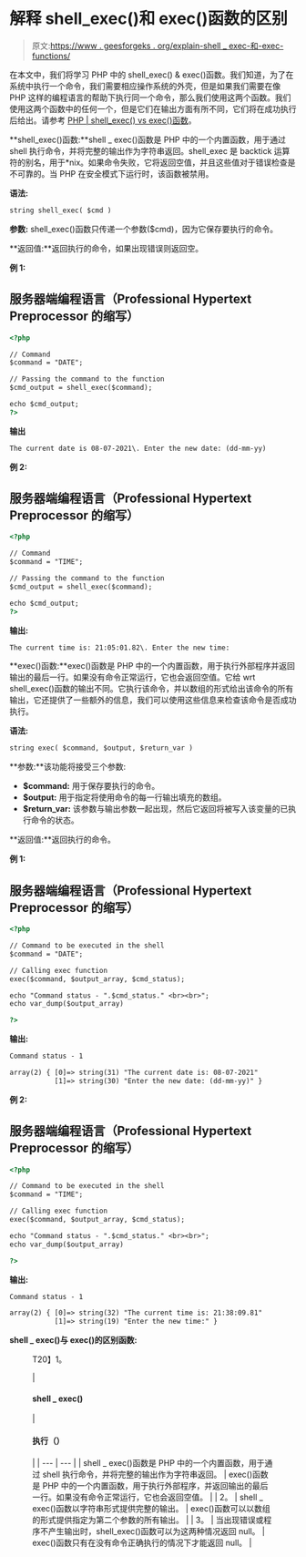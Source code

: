 # 解释 shell_exec()和 exec()函数的区别

> 原文:[https://www . geesforgeks . org/explain-shell _ exec-和-exec-functions/](https://www.geeksforgeeks.org/explain-the-difference-between-shell_exec-and-exec-functions/)

在本文中，我们将学习 PHP 中的 shell_exec() & exec()函数。我们知道，为了在系统中执行一个命令，我们需要相应操作系统的外壳，但是如果我们需要在像 PHP 这样的编程语言的帮助下执行同一个命令，那么我们使用这两个函数。我们使用这两个函数中的任何一个，但是它们在输出方面有所不同，它们将在成功执行后给出。请参考 [PHP | shell_exec() vs exec()函数](https://www.geeksforgeeks.org/php-shell_exec-vs-exec-function/)。

**shell_exec()函数:**shell _ exec()函数是 PHP 中的一个内置函数，用于通过 shell 执行命令，并将完整的输出作为字符串返回。shell_exec 是 backtick 运算符的别名，用于*nix。如果命令失败，它将返回空值，并且这些值对于错误检查是不可靠的。当 PHP 在安全模式下运行时，该函数被禁用。

**语法:**

```html
string shell_exec( $cmd )
```

**参数:** shell_exec()函数只传递一个参数($cmd)，因为它保存要执行的命令。

**返回值:**返回执行的命令，如果出现错误则返回空。

**例 1:**

## 服务器端编程语言（Professional Hypertext Preprocessor 的缩写）

```html
<?php

// Command 
$command = "DATE";

// Passing the command to the function
$cmd_output = shell_exec($command);

echo $cmd_output;
?>
```

**输出**

```html
The current date is 08-07-2021\. Enter the new date: (dd-mm-yy)
```

**例 2:**

## 服务器端编程语言（Professional Hypertext Preprocessor 的缩写）

```html
<?php

// Command 
$command = "TIME";

// Passing the command to the function
$cmd_output = shell_exec($command);

echo $cmd_output;
?>
```

**输出:**

```html
The current time is: 21:05:01.82\. Enter the new time: 
```

**exec()函数:**exec()函数是 PHP 中的一个内置函数，用于执行外部程序并返回输出的最后一行。如果没有命令正常运行，它也会返回空值。它给 wrt shell_exec()函数的输出不同。它执行该命令，并以数组的形式给出该命令的所有输出，它还提供了一些额外的信息，我们可以使用这些信息来检查该命令是否成功执行。

**语法:**

```html
string exec( $command, $output, $return_var )
```

**参数:**该功能将接受三个参数:

*   **$command:** 用于保存要执行的命令。
*   **$output:** 用于指定将使用命令的每一行输出填充的数组。
*   **$return_var:** 该参数与输出参数一起出现，然后它返回将被写入该变量的已执行命令的状态。

**返回值:**返回执行的命令。

**例 1:**

## 服务器端编程语言（Professional Hypertext Preprocessor 的缩写）

```html
<?php

// Command to be executed in the shell
$command = "DATE";

// Calling exec function 
exec($command, $output_array, $cmd_status);

echo "Command status - ".$cmd_status." <br><br>";
echo var_dump($output_array)

?>
```

**输出:**

```html
Command status - 1

array(2) { [0]=> string(31) "The current date is: 08-07-2021" 
           [1]=> string(30) "Enter the new date: (dd-mm-yy)" } 
```

**例 2:**

## 服务器端编程语言（Professional Hypertext Preprocessor 的缩写）

```html
<?php

// Command to be executed in the shell
$command = "TIME";

// Calling exec function 
exec($command, $output_array, $cmd_status);

echo "Command status - ".$cmd_status." <br><br>";
echo var_dump($output_array)

?>
```

**输出:**

```html
Command status - 1

array(2) { [0]=> string(32) "The current time is: 21:38:09.81" 
           [1]=> string(19) "Enter the new time:" }
```

**shell _ exec()与 exec()的区别函数:**

<figure class="table">T20】1。

| 

#### shell _ exec()

 | 

#### 执行（）

 |
| --- | --- |
| shell _ exec()函数是 PHP 中的一个内置函数，用于通过 shell 执行命令，并将完整的输出作为字符串返回。 | exec()函数是 PHP 中的一个内置函数，用于执行外部程序，并返回输出的最后一行。如果没有命令正常运行，它也会返回空值。 |
| 2。 | shell _ exec()函数以字符串形式提供完整的输出。 | exec()函数可以以数组的形式提供指定为第二个参数的所有输出。 |
| 3。 | 当出现错误或程序不产生输出时，shell_exec()函数可以为这两种情况返回 null。 | exec()函数只有在没有命令正确执行的情况下才能返回 null。 |

</figure>